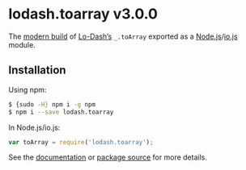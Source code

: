 # lodash.toarray v3.0.0

The [modern build](https://github.com/lodash/lodash/wiki/Build-Differences) of [Lo-Dash’s](https://lodash.com/) `_.toArray` exported as a [Node.js](http://nodejs.org/)/[io.js](https://iojs.org/) module.

## Installation

Using npm:

```bash
$ {sudo -H} npm i -g npm
$ npm i --save lodash.toarray
```

In Node.js/io.js:

```js
var toArray = require('lodash.toarray');
```

See the [documentation](https://lodash.com/docs#toArray) or [package source](https://github.com/lodash/lodash/blob/3.0.0-npm-packages/lodash.toarray) for more details.

